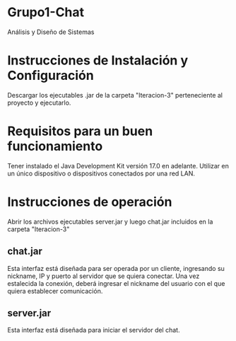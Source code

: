 # Grupo1-Chat
Análisis y Diseño de Sistemas

# Instrucciones de Instalación y Configuración
Descargar los ejecutables .jar de la carpeta "Iteracion-3" perteneciente al proyecto y ejecutarlo.

# Requisitos para un buen funcionamiento
Tener instalado el Java Development Kit versión 17.0 en adelante.
Utilizar en un único dispositivo o dispositivos conectados por una red LAN.

# Instrucciones de operación
Abrir los archivos ejecutables server.jar y luego chat.jar incluidos en la carpeta "Iteracion-3"

## chat.jar
Esta interfaz está diseñada para ser operada por un cliente, ingresando su nickname, IP y puerto al servidor que se quiera conectar.
Una vez estalecida la conexión, deberá ingresar el nickname del usuario con el que quiera establecer comunicación.

## server.jar
Esta interfaz está diseñada para iniciar el servidor del chat.

